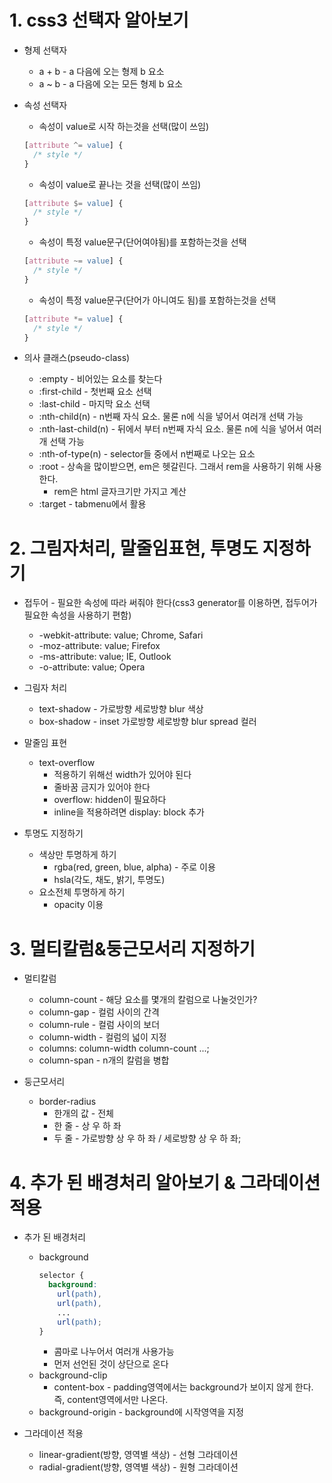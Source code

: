 # 1. css3 선택자 알아보기
* 형제 선택자
  * a + b - a 다음에 오는 형제 b 요소
  * a ~ b - a 다음에 오는 모든 형제 b 요소

* 속성 선택자
    * 속성이 value로 시작 하는것을 선택(많이 쓰임)
    ```css
    [attribute ^= value] {
      /* style */
    }
    ```

    * 속성이 value로 끝나는 것을 선택(많이 쓰임)
    ```css
    [attribute $= value] {
      /* style */
    }
    ```

    * 속성이 특정 value문구(단어여야됨)를 포함하는것을 선택
    ```css
    [attribute ~= value] {
      /* style */
    }
    ```

    * 속성이 특정 value문구(단어가 아니여도 됨)를 포함하는것을 선택
    ```css
    [attribute *= value] {
      /* style */
    }
    ```

* 의사 클래스(pseudo-class)
  * :empty - 비어있는 요소를 찾는다
  * :first-child - 첫번째 요소 선택
  * :last-child - 마지막 요소 선택
  * :nth-child(n) - n번째 자식 요소. 물론 n에 식을 넣어서 여러개 선택 가능
  * :nth-last-child(n) - 뒤에서 부터 n번째 자식 요소. 물론 n에 식을 넣어서 여러개 선택 가능
  * :nth-of-type(n) - selector들 중에서 n번째로 나오는 요소
  * :root - 상속을 많이받으면, em은 헷갈린다. 그래서 rem을 사용하기 위해 사용한다.
    * rem은 html 글자크기만 가지고 계산
  * :target - tabmenu에서 활용

# 2. 그림자처리, 말줄임표현, 투명도 지정하기
* 접두어 - 필요한 속성에 따라 써줘야 한다(css3 generator를 이용하면, 접두어가 필요한 속성을 사용하기 편함)
  * -webkit-attribute: value; Chrome, Safari
  * -moz-attribute: value; Firefox
  * -ms-attribute: value; IE, Outlook
  * -o-attribute: value; Opera

* 그림자 처리
  * text-shadow - 가로방향 세로방향 blur 색상
  * box-shadow - inset 가로방향 세로방향 blur spread 컬러

* 말줄임 표현
  * text-overflow
    * 적용하기 위해선 width가 있어야 된다
    * 줄바꿈 금지가 있어야 한다
    * overflow: hidden이 필요하다
    * inline을 적용하려면 display: block 추가

* 투명도 지정하기
  * 색상만 투명하게 하기
    * rgba(red, green, blue, alpha) - 주로 이용
    * hsla(각도, 채도, 밝기, 투명도)
  * 요소전체 투명하게 하기
    * opacity 이용

# 3. 멀티칼럼&둥근모서리 지정하기
* 멀티칼럼
  * column-count - 해당 요소를 몇개의 칼럼으로 나눌것인가?
  * column-gap - 컬럼 사이의 간격
  * column-rule - 컬럼 사이의 보더
  * column-width - 컬럼의 넓이 지정
  * columns: column-width column-count ...;
  * column-span - n개의 칼럼을 병합

* 둥근모서리
  * border-radius
    * 한개의 값 - 전체
    * 한 줄 - 상 우 하 좌
    * 두 줄 - 가로방향 상 우 하 좌 / 세로방향 상 우 하 좌;

# 4. 추가 된 배경처리 알아보기 & 그라데이션 적용
* 추가 된 배경처리
  * background
    ```css
    selector {
      background:
        url(path),
        url(path),
        ...
        url(path);
    }
    ```
    * 콤마로 나누어서 여러개 사용가능 
    * 먼저 선언된 것이 상단으로 온다
  * background-clip
    * content-box - padding영역에서는 background가 보이지 않게 한다. 즉, content영역에서만 나온다.
  * background-origin - background에 시작영역을 지정

* 그라데이션 적용
  * linear-gradient(방향, 영역별 색상) - 선형 그라데이션
  * radial-gradient(방향, 영역별 색상) - 원형 그라데이션
